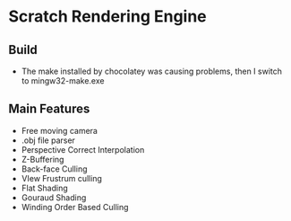 # Scratch Rendering Engine

## Build

- The make installed by chocolatey was causing problems, then I switch to mingw32-make.exe

## Main Features
- Free moving camera
- .obj file parser
- Perspective Correct Interpolation
- Z-Buffering
- Back-face Culling
- VIew Frustrum culling
- Flat Shading
- Gouraud Shading
- Winding Order Based Culling
